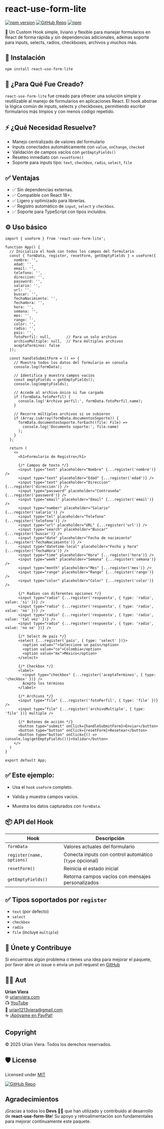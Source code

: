 # react-use-form-lite


[![npm version](https://img.shields.io/npm/v/react-use-form-lite.svg?style=flat-square)](https://www.npmjs.com/package/react-use-form-lite)
[![GitHub Repo](https://img.shields.io/badge/GitHub-repository-blue?style=flat-square&logo=github)](https://github.com/urian121/react-use-form-lite)
[![npm](https://img.shields.io/npm/dt/react-use-form-lite.svg)](https://www.npmjs.com/package/react-use-form-lite)


🎯 Un Custom Hook simple, liviano y flexible para manejar formularios en React de forma rápida y sin dependencias adicionales, ademas soporte para inputs, selects, radios, checkboxes, archivos y muchos más.


## 🚀 Instalación

```bash
npm install react-use-form-lite
```

## 📌 ¿Para Qué Fue Creado?

`react-use-form-lite` fue creado para ofrecer una solución simple y reutilizable al manejo de formularios en aplicaciones React. El hook abstrae la lógica común de inputs, selects y checkboxes, permitiendo escribir formularios más limpios y con menos código repetido.

## ⚡ ¿Qué Necesidad Resuelve?

- Manejo centralizado de valores del formulario
- Inputs conectados automáticamente con `value`, `onChange`, `checked`
- Validación de campos vacíos con `getEmptyFields()`
- Reseteo inmediato con `resetForm()`
- Soporte para inputs tipo: `text`, `checkbox`, `radio`, `select`, `file`


## ✅ Ventajas

- ✅ Sin dependencias externas.
- ✅ Compatible con React 18+.
- ✅ Ligero y optimizado para librerías.
- ✅ Registro automático de `input`, `select` y `checkbox`.
- ✅ Soporte para TypeScript con tipos incluidos.

## ⚙️ Uso básico

```tsx
import { useForm } from 'react-use-form-lite';

function App() {
  // Inicializa el hook con todos los campos del formulario
  const { formData, register, resetForm, getEmptyFields } = useForm({
    nombre: '',
    edad: '',
    email: '',
    telefono: '',
    direccion: '',
    password: '',
    salario: '',
    url: '',
    buscar: '',
    fechaNacimiento: '',
    fechaHora: '',
    hora: '',
    semana: '',
    mes: '',
    rango: '',
    color: '',
    radio: '',
    pais: '',
    fotoPerfil: null,       // Para un solo archivo
    archivoMultiple: null,  // Para múltiples archivos
    aceptaTerminos: false
  });

  const handleSubmitForm = () => {
    // Muestra todos los datos del formulario en consola
    console.log(formData);

    // Identifica y muestra campos vacíos
    const emptyFields = getEmptyFields();
    console.log(emptyFields);

    // Accede al archivo único si fue cargado
    if (formData.fotoPerfil) {
      console.log('Archivo perfil:', formData.fotoPerfil.name);
    }

    // Recorre múltiples archivos si se subieron
    if (Array.isArray(formData.documentosSoporte)) {
      formData.documentosSoporte.forEach((file: File) =>
        console.log('Documento soporte:', file.name)
      );
    }
  };

  return (
    <>
      <h1>Formulario de Registro</h1>

      {/* Campos de texto */}
      <input type="text" placeholder="Nombre" {...register('nombre')} />
      <input type="text" placeholder="Edad" {...register('edad')} />
      <input type="text" placeholder="Direccion" {...register('direccion')} />
      <input type="password" placeholder="Contraseña" {...register('password')} />
      <input type="email" placeholder="Email" {...register('email')} />
      <input type="number" placeholder="Salario" {...register('salario')} />
      <input type="tel" placeholder="Telefono" {...register('telefono')} />
      <input type="url" placeholder="URL" {...register('url')} />
      <input type="search" placeholder="Buscar" {...register('buscar')} />
      <input type="date" placeholder="Fecha de nacimiento" {...register('fechaNacimiento')} />
      <input type="datetime-local" placeholder="Fecha y hora" {...register('fechaHora')} />
      <input type="time" placeholder="Hora" {...register('hora')} />
      <input type="week" placeholder="Semana" {...register('semana')} />
      <input type="month" placeholder="Mes" {...register('mes')} />
      <input type="range" placeholder="Rango" {...register('rango')} />
      <input type="color" placeholder="Color" {...register('color')} />

      {/* Radios con diferentes opciones */}
      <input type="radio" {...register('respuesta', { type: 'radio', value: 'si' })} />
      <input type="radio" {...register('respuesta', { type: 'radio', value: 'no' })} />
      <input type="radio" {...register('respuesta', { type: 'radio', value: 'tal vez' })} />
      <input type="radio" {...register('respuesta', { type: 'radio', value: 'no se' })} />

      {/* Select de país */}
      <select {...register('pais', { type: 'select' })}>
        <option value="">Seleccione un país</option>
        <option value="co">Colombia</option>
        <option value="mx">México</option>
      </select>

      {/* Checkbox */}
      <label>
        <input type="checkbox" {...register('aceptaTerminos', { type: 'checkbox' })} />
        Acepto los términos
      </label>

      {/* Archivos */}
      <input type="file" {...register('fotoPerfil', { type: 'file' })} />
      <input type="file" {...register('archivoMultiple', { type: 'file' })} multiple />

      {/* Botones de acción */}
      <button type="submit" onClick={handleSubmitForm}>Enviar</button>
      <button type="button" onClick={resetForm}>Resetear</button>
      <button type="button" onClick={() => console.log(getEmptyFields())}>Validar</button>
    </>
  )
}

export default App;

```
## ✅ Este ejemplo:

- Usa el `hook` `useForm` completo.

- Valida y muestra campos vacíos.

- Muestra los datos capturados con `formData`.


## 📦 API del Hook

| Hook                      | Descripción                                             |
| ------------------------- | ------------------------------------------------------- |
| `formData`                | Valores actuales del formulario                         |
| `register(name, options)` | Conecta inputs con control automático (`type` opcional) |
| `resetForm()`             | Reinicia el estado inicial                              |
| `getEmptyFields()`        | Retorna campos vacíos con mensajes personalizados       |


## ✅ Tipos soportados por `register`

- `text` (por defecto)
- `select`
- `checkbox`
- `radio`
- `file` (incluye `multiple`)


## 🤝 Únete y Contribuye

Si encuentras algún problema o tienes una idea para mejorar el paquete, por favor abre un issue o envía un pull request
en [GitHub](https://github.com/urian121/react-use-form-lite)

## 👨‍💻 Aut

**Urian Viera**  
🌐 [urianviera.com](https://www.urianviera.com)  
📺 [YouTube](https://www.youtube.com/WebDeveloperUrianViera)  
💌 [urian1213viera@gmail.com](mailto:urian1213viera@gmail.com)  
☕ [¡Apóyame en PayPal!](https://www.paypal.com/donate/?hosted_button_id=4SV78MQJJH3VE)

## Copyright

© 2025 Urian Viera. Todos los derechos reservados.

## 🛡 License

Licensed under [MIT](LICENSE)

[![GitHub Repo](https://img.shields.io/badge/GitHub-urian121/react--use--form--lite-000?logo=github&style=flat-square)](https://github.com/urian121/react-use-form-lite)


## Agradecimientos

¡Gracias a todos los **Devs** 👨‍💻 que han utilizado y contribuido al desarrollo de **react-use-form-lite**! Su apoyo y retroalimentación son fundamentales para mejorar continuamente este paquete.